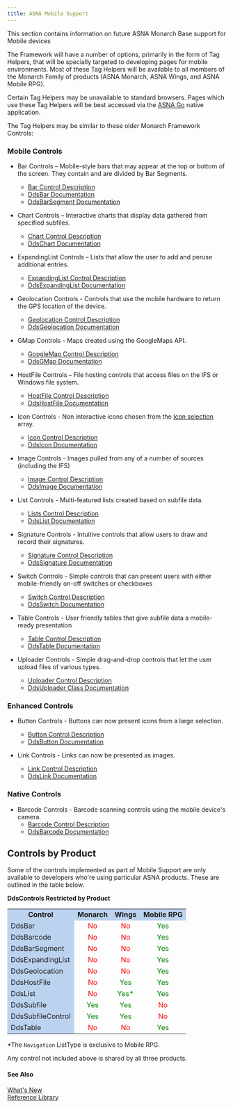 ```yaml
---
title: ASNA Mobile Support
---
```


This section contains information on future ASNA Monarch Base support for Mobile devices


The Framework will have a number of options, primarily in the form of Tag Helpers, that will be  specially targeted to developing pages for mobile environments. Most of these Tag Helpers will be  available to all members of the Monarch Family of products (ASNA Monarch, ASNA Wings, and ASNA Mobile RPG). 

Certain Tag Helpers may be unavailable to standard browsers. Pages which use these Tag Helpers will be  best accessed via the [ASNA Go](amfNativeMobileApplication.html) native application.

The Tag Helpers may be similar to these older Monarch Framework Controls:

### Mobile Controls
- Bar Controls &#8211; Mobile-style bars that may appear at the top or bottom of the screen.
		  	  They contain and are divided by Bar Segments.
  - [Bar Control Description](amfUnderstandingBarControls.html)
  - [DdsBar Documentation](amfDdsBarClass.html)
  - [DdsBarSegment  Documentation](amfDdsBarSegmentClass.html)


- Chart Controls &#8211; Interactive charts that display data gathered from specified subfiles.
  - [Chart Control Description](amfUnderstandingCharts.html)
  - [DdsChart Documentation](amfDdsChartClass.html)


- ExpandingList Controls &#8211; Lists that allow the user to add and peruse additional entries.
  - [ExpandingList Control Description](amfUnderstandingExpandingLists.html)
  - [DdsExpandingList Documentation](amfDdsExpandingListClass.html)


- Geolocation Controls - Controls that use the mobile hardware to return 
	 the GPS location of the device.
  - [Geolocation Control Description](amfUnderstandingGeoloc.html)
  - [DdsGeolocation Documentation](amfDdsGeolocationClass.html)


- GMap Controls - Maps created using the GoogleMaps API.
  - [GoogleMap Control Description](amfUnderstandingMaps.html)
  - [DdsGMap Documentation](amfDdsGMapClass.html)


- HostFile Controls &#8211; File hosting controls that access files on the IFS or Windows file system.
  - [HostFile Control Description](amfUnderstandingHostFiles.html)
  - [DdsHostFile Documentation](amfDdsHostFileClass.html)


- Icon Controls - Non interactive icons chosen from the [Icon selection](amfIconSelection.html) array.
  - [Icon Control Description](amfUnderstandingIcons.html)
  - [DdsIcon Documentation](amfDdsIconClass.html)


- Image Controls - Images pulled from any of a number of sources 
	 (including the IFS)
  - [Image Control Description](amfUnderstandingImageControls.html)
  - [DdsImage Documentation](amfDdsImageClass.html)


- List Controls - Multi-featured lists created based on subfile data.
  - [Lists Control Description](amfUnderstandingLists.html)
  - [DdsList Documentation](amfDdsListClass.html)


- Signature Controls - Intuitive controls that allow users to draw and record their signatures.
  - [Signature Control Description](amfUnderstandingSignatures.html)
  - [DdsSignature Documentation](amfDdsSignatureClass.html)


- Switch Controls - Simple controls that can present users with either mobile-friendly on-off switches or checkboxes                  
  - [Switch Control Description](amfUnderstandingSwitches.html)
  - [DdsSwitch Documentation](amfDdsSwitchClass.html)


- Table Controls - User friendly tables that give subfile data a mobile-ready presentation               
  - [Table Control Description](amfUnderstandingTables.html)
  - [DdsTable Documentation](amfDdsTableClass.html)


- Uploader Controls - Simple drag-and-drop controls that let the user upload files of various types.
  - [Uploader Control Description](amfUnderstandingUploaders.html)
  - [DdsUploader Class Documentation](amfDdsUploaderClass.html)


### Enhanced Controls
- Button Controls - Buttons can now present icons from a large selection.
  - [Button Control Description](amfUnderstandingButtons.html)
  - [DdsButton Documentation](amfDdsButtonClass.html)


- Link Controls - Links can now be presented as images.
  - [Link Control Description](amfUnderstandingLinks.html)
  - [DdsLink Documentation](amfDdsLinkClass.html)


### Native Controls
- Barcode Controls - Barcode scanning controls using the mobile device's camera.
  - [Barcode Control Description](amfUnderstandingBarcodes.html)
  - [DdsBarcode Documentation](amfDdsBarcodeClass.html)


## Controls by Product
Some of the controls implemented as part of Mobile Support are only available to developers who're using particular ASNA products. These are outlined in the table below.

**DdsControls Restricted by Product**

<table>
					<tr><td align="center" bgcolor="BCD3EF"> <strong>Control</strong></td><td align="center" bgcolor="BCD3EF"> <strong>Monarch</strong></td><td align="center" bgcolor="BCD3EF"> <strong>Wings</strong></td><td align="center"  bgcolor="BCD3EF"> <strong>Mobile RPG</strong></td></tr>
					<tr><td bgcolor="BCD3EF">DdsBar</td><td align="center" style="color:red">No</td><td align="center" style="color:red">No</td><td align="center" style="color:green">Yes</td></tr>
					<tr><td bgcolor="BCD3EF">DdsBarcode</td><td align="center" style="color:red">No</td><td align="center" style="color:red">No</td><td align="center" style="color:green">Yes</td></tr>
					<tr><td bgcolor="BCD3EF">DdsBarSegment</td><td align="center" style="color:red">No</td><td align="center" style="color:red">No</td><td align="center" style="color:green">Yes</td></tr>
					<tr><td bgcolor="BCD3EF">DdsExpandingList</td><td align="center" style="color:red">No</td><td align="center" style="color:red">No</td><td align="center" style="color:green">Yes</td></tr>
					<tr><td bgcolor="BCD3EF">DdsGeolocation</td><td align="center" style="color:red">No</td><td align="center" style="color:red">No</td><td align="center" style="color:green">Yes</td></tr>
					<tr><td bgcolor="BCD3EF">DdsHostFile</td><td align="center" style="color:red">No</td><td align="center" style="color:green">Yes</td><td align="center" style="color:green">Yes</td></tr>
					<tr><td bgcolor="BCD3EF">DdsList</td><td align="center" style="color:red">No</td><td align="center" style="color:green">Yes*</td><td align="center" style="color:green">Yes</td></tr>
					<tr><td bgcolor="BCD3EF">DdsSubfile</td><td align="center" style="color:green">Yes</td><td align="center" style="color:green">Yes</td><td align="center" style="color:red">No</td></tr>
					<tr><td bgcolor="BCD3EF">DdsSubfileControl</td><td align="center" style="color:green">Yes</td><td align="center" style="color:green">Yes</td><td align="center" style="color:red">No</td></tr>
					<tr><td bgcolor="BCD3EF">DdsTable</td><td align="center" style="color:red">No</td><td align="center" style="color:red">No</td><td align="center" style="color:green">Yes</td></tr>
</table>

*The <code>Navigation</code> ListType is exclusive to Mobile RPG.

Any control not included above is shared by all three products.

#### See Also
[What's New](amfWhatsNewin72.html) <br clear="none" /> [Reference Library](amfReferenceMain.html) 
